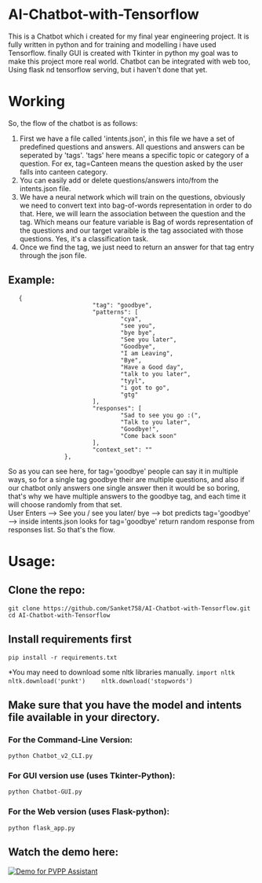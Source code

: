 # AI-Chatbot-with-Tensorflow
This is a Chatbot which i created for my final year engineering project. It is fully written in python and for training and modelling i have used Tensorflow. finally GUI is created with Tkinter in python my goal was to make this project more real world. Chatbot can be integrated with web too, Using flask nd tensorflow serving, but i haven't done that yet. 

# Working  
So, the flow of the chatbot is as follows:
  1. First we have a file called 'intents.json', in this file we have a set of predefined questions and answers. All questions and answers can be seperated by 'tags'. 'tags' here means a specific topic or category of a question. For ex, tag=Canteen means the question asked by the user falls into canteen category.  
  2. You can easily add or delete questions/answers into/from the intents.json file.  
  3. We have a neural network which will train on the questions, obviously we need to convert text into bag-of-words representation in order to do that. Here, we will learn the association between the question and the tag. Which means our feature variable is Bag of words representation of the questions and our target varaible is the tag associated with those questions. Yes, it's a classification task.
  4. Once we find the tag, we just need to return an answer for that tag entry through the json file.
  
## Example:
```
   {
                        "tag": "goodbye",
                        "patterns": [
                                "cya",
                                "see you",
                                "bye bye",
                                "See you later",
                                "Goodbye",
                                "I am Leaving",
                                "Bye",
                                "Have a Good day",
                                "talk to you later",
                                "tyyl",
                                "i got to go",
                                "gtg"
                        ],
                        "responses": [
                                "Sad to see you go :(",
                                "Talk to you later",
                                "Goodbye!",
                                "Come back soon"
                        ],
                        "context_set": ""
                },
  ```
So as you can see here, for tag='goodbye' people can say it in multiple ways, so for a single tag goodbye their are multiple questions, and also if our chatbot only answers one single answer then it would be so boring, that's why we have multiple answers to the goodbye tag, and each time it will choose randomly from that set.  
User Enters --> See you / see you later/ bye --> bot predicts tag='goodbye' --> inside intents.json looks for tag='goodbye' return random response from responses list. So that's the flow.

# Usage:
## Clone the repo:
``` git clone https://github.com/Sanket758/AI-Chatbot-with-Tensorflow.git ```  
``` cd AI-Chatbot-with-Tensorflow ```

## Install requirements first  
``` pip install -r requirements.txt ```    

*You may need to download some nltk libraries manually. 
``` import nltk ```
 ```   nltk.download('punkt') ```
```    nltk.download('stopwords')```
 

## Make sure that you have the model and intents file available in your directory.  
### For the Command-Line Version:  
``` python Chatbot_v2_CLI.py ```

### For GUI version use (uses Tkinter-Python):  
 ```python Chatbot-GUI.py ```
 
### For the Web version (uses Flask-python):  
 ``` python flask_app.py ```
 


## Watch the demo here:  
[![Demo for PVPP Assistant](https://img.youtube.com/vi/duDOyhrlYYw/0.jpg)](http://www.youtube.com/watch?v=duDOyhrlYYw "PVPPCOE Assistant")

